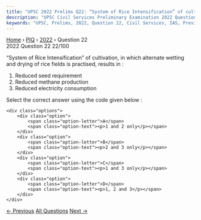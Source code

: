 ```yaml
---
title: "UPSC 2022 Prelims Q22: “System of Rice Intensification” of cultivation, in which al..."
description: "UPSC Civil Services Preliminary Examination 2022 Question 22 with options and answer"
keywords: "UPSC, Prelims, 2022, Question 22, Civil Services, IAS, Previous Year Questions"
---
```


<nav class="breadcrumb">
    <a href="../../">Home</a>
    <span>›</span>
    <a href="../">PIQ</a>
    <span>›</span>
    <a href="./">2022</a>
    <span>›</span>
    <span>Question 22</span>
</nav>

<div class="question-header">
    <div class="question-meta">
        <span class="year-badge">2022</span>
        <span class="question-number">Question 22</span>
        <span class="progress">22/100</span>
    </div>
    <div class="progress-bar">
        <div class="progress-fill" style="width: 22.0%"></div>
    </div>
</div>

<div class="question-content">
    <div class="question-text">
        <p>“System of Rice Intensification” of cultivation, in which alternate wetting<br />
and drying of rice fields is practised, results in :</p>
<ol>
<li>Reduced seed requirement</li>
<li>Reduced methane production</li>
<li>Reduced electricity consumption</li>
</ol>
<p>Select the correct answer using the code given below :</p>
    </div>
    
    <div class="options">
        <div class="option">
            <span class="option-letter">A</span>
            <span class="option-text"><p>1 and 2 only</p></span>
        </div>
        <div class="option">
            <span class="option-letter">B</span>
            <span class="option-text"><p>2 and 3 only</p></span>
        </div>
        <div class="option">
            <span class="option-letter">C</span>
            <span class="option-text"><p>1 and 3 only</p></span>
        </div>
        <div class="option">
            <span class="option-letter">D</span>
            <span class="option-text"><p>1, 2 and 3</p></span>
        </div>
    </div>
</div>

<div class="question-nav">
    <a href="../q021-among-the-following-crops-which-one-is-the-most-im/" class="nav-btn prev">← Previous</a>
    <a href="../" class="nav-btn center">All Questions</a>
    <a href="../q023-which-one-of-the-following-lakes-of-west-africa-ha/" class="nav-btn next">Next →</a>
</div>

